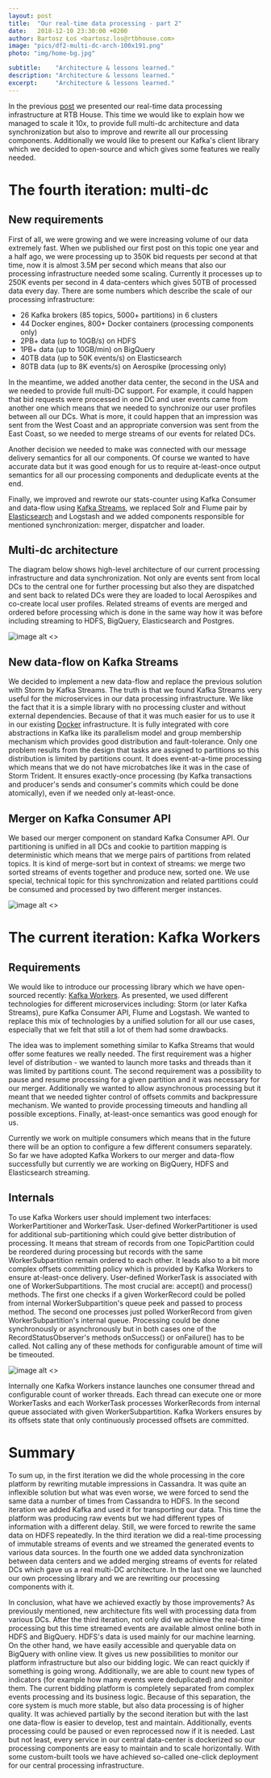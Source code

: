 ```yaml
---
layout: post
title:  "Our real-time data processing - part 2"
date:   2018-12-10 23:30:00 +0200
author: Bartosz Łoś <bartosz.los@rtbhouse.com>
image: "pics/df2-multi-dc-arch-100x191.png"
photo: "img/home-bg.jpg"

subtitle:    "Architecture & lessons learned."
description: "Architecture & lessons learned."
excerpt:     "Architecture & lessons learned."
---
```


In the previous <a href="/2017/06/15/data-flow-part1/">post</a> we presented our real-time data processing infrastructure at RTB House. This time we would like to explain how we managed to scale it 10x, to provide full multi-dc architecture and data synchronization but also to improve and rewrite all our processing components. Additionally we would like to present our Kafka's client library which we decided to open-source and which gives some features we really needed.

# The fourth iteration: multi-dc

## New requirements

First of all, we were growing and we were increasing volume of our data extremely fast. When we published our first post on this topic one year and a half ago, we were processing up to 350K bid requests per second at that time, now it is almost 3.5M per second which means that also our processing infrastructure needed some scaling. Currently it processes up to 250K events per second in 4 data-centers which gives 50TB of processed data every day. There are some numbers which describe the scale of our processing infrastructure:

- 26 Kafka brokers (85 topics, 5000+ partitions) in 6 clusters
- 44 Docker engines, 800+ Docker containers (processing components only)
- 2PB+ data (up to 10GB/s) on HDFS
- 1PB+ data (up to 10GB/min) on BigQuery
- 40TB data (up to 50K events/s) on Elasticsearch
- 80TB data (up to 8K events/s) on Aerospike (processing only)

In the meantime, we added another data center, the second in the USA and we needed to provide full multi-DC support. For example, it could happen that bid requests were processed in one DC and user events came from another one which means that we needed to synchronize our user profiles between all our DCs. What is more, it could happen that an impression was sent from the West Coast and an appropriate conversion was sent from the East Coast, so we needed to merge streams of our events for related DCs.

Another decision we needed to make was connected with our message delivery semantics for all our components. Of course we wanted to have accurate data but it was good enough for us to require at-least-once output semantics for all our processing components and deduplicate events at the end.

Finally, we improved and rewrote our stats-counter using Kafka Consumer and data-flow using [Kafka Streams](https://kafka.apache.org/documentation/streams), we replaced Solr and Flume pair by [Elasticsearch](https://www.elastic.co) and Logstash and we added components responsible for mentioned synchronization: merger, dispatcher and loader.

## Multi-dc architecture

The diagram below shows high-level architecture of our current processing infrastructure and data synchronization. Not only are events sent from local DCs to the central one for further processing but also they are dispatched and sent back to related DCs were they are loaded to local Aerospikes and co-create local user profiles. Related streams of events are merged and ordered before processing which is done in the same way how it was before including streaming to HDFS, BigQuery, Elasticsearch and Postgres. 

![image alt <>](/pics/df2-multi-dc-arch.png)

## New data-flow on Kafka Streams

We decided to implement a new data-flow and replace the previous solution with Storm by Kafka Streams. The truth is that we found Kafka Streams very useful for the microservices in our data processing infrastructure. We like the fact that it is a simple library with no processing cluster and without external dependencies. Because of that it was much easier for us to use it in our existing [Docker](https://www.docker.com) infrastructure. It is fully integrated with core abstractions in Kafka like its parallelism model and group membership mechanism which provides good distribution and fault-tolerance. Only one problem results from the design that tasks are assigned to partitions so this distribution is limited by partitions count. It does event-at-a-time processing which means that we do not have microbatches like it was in the case of Storm Trident. It ensures exactly-once processing (by Kafka transactions and producer's sends and consumer's commits which could be done atomically), even if we needed only at-least-once.

## Merger on Kafka Consumer API

We based our merger component on standard Kafka Consumer API. Our partitioning is unified in all DCs and cookie to partition mapping is deterministic which means that we merge pairs of partitions from related topics. It is kind of merge-sort but in context of streams: we merge two sorted streams of events together and produce new, sorted one. We use special, technical topic for this synchronization and related partitions could be consumed and processed by two different merger instances.

![image alt <>](/pics/df2-merger.png)

# The current iteration: Kafka Workers

## Requirements

We would like to introduce our processing library which we have open-sourced recently: [Kafka Workers](https://github.com/RTBHOUSE/kafka-workers). As presented, we used different technologies for different microservices including: Storm (or later Kafka Streams), pure Kafka Consumer API, Flume and Logstash. We wanted to replace this mix of technologies by a unified solution for all our use cases, especially that we felt that still a lot of them had some drawbacks.

The idea was to implement something similar to Kafka Streams that would offer some features we really needed. The first requirement was a higher level of distribution - we wanted to launch more tasks and threads than it was limited by partitions count. The second requirement was a possibility to pause and resume processing for a given partition and it was necessary for our merger. Additionally we wanted to allow asynchronous processing but it meant that we needed tighter control of offsets commits and backpressure mechanism. We wanted to provide processing timeouts and handling all possible exceptions. Finally, at-least-once semantics was good enough for us. 

Currently we work on multiple consumers which means that in the future there will be an option to configure a few different consumers separately. So far we have adopted Kafka Workers to our merger and data-flow successfully but currently we are working on BigQuery, HDFS and Elasticsearch streaming.

## Internals

To use Kafka Workers user should implement two interfaces: WorkerPartitioner and WorkerTask. User-defined WorkerPartitioner is used for additional sub-partitioning which could give better distribution of processing. It means that stream of records from one TopicPartition could be reordered during processing but records with the same WorkerSubpartition remain ordered to each other. It leads also to a bit more complex offsets committing policy which is provided by Kafka Workers to ensure at-least-once delivery. User-defined WorkerTask is associated with one of WorkerSubpartitions. The most crucial are: accept() and process() methods. The first one checks if a given WorkerRecord could be polled from internal WorkerSubpartition's queue peek and passed to process method. The second one processes just polled WorkerRecord from given WorkerSubpartition's internal queue. Processing could be done synchronously or asynchronously but in both cases one of the RecordStatusObserver's methods onSuccess() or onFailure() has to be called. Not calling any of these methods for configurable amount of time will be timeouted.

![image alt <>](/pics/df2-workers-arch.png)

Internally one Kafka Workers instance launches one consumer thread and configurable count of worker threads. Each thread can execute one or more WorkerTasks and each WorkerTask processes WorkerRecords from internal queue associated with given WorkerSubpartition. Kafka Workers ensures by its offsets state that only continuously processed offsets are committed.

# Summary

To sum up, in the first iteration we did the whole processing in the core platform by rewriting mutable impressions in Cassandra. It was quite an inflexible solution but what was even worse, we were forced to send the same data a number of times from Cassandra to HDFS. In the second iteration we added Kafka and used it for transporting our data. This time the platform was producing raw events but we had different types of information with a different delay. Still, we were forced to rewrite the same data on HDFS repeatedly. In the third iteration we did a real-time processing of immutable streams of events and we streamed the generated events to various data sources. In the fourth one we added data synchronization between data centers and we added merging streams of events for related DCs which gave us a real multi-DC architecture. In the last one we launched our own processing library and we are rewriting our processing components with it.

In conclusion, what have we achieved exactly by those improvements? As previously mentioned, new architecture fits well with processing data from various DCs. After the third iteration, not only did we achieve the real-time processing but this time streamed events are available almost online both in HDFS and BigQuery. HDFS's data is used mainly for our machine learning. On the other hand, we have easily accessible and queryable data on BigQuery with online view. It gives us new possibilities to monitor our platform infrastructure but also our bidding logic. We can react quickly if something is going wrong. Additionally, we are able to count new types of indicators (for example how many events were deduplicated) and monitor them. The current bidding platform is completely separated from complex events processing and its business logic. Because of this separation, the core system is much more stable, but also data processing is of higher quality. It was achieved partially by the second iteration but with the last one data-flow is easier to develop, test and maintain. Additionally, events processing could be paused or even reprocessed now if it is needed. Last but not least, every service in our central data-center is dockerized so our processing components are easy to maintain and to scale horizontally. With some custom-built tools we have achieved so-called one-click deployment for our central processing infrastructure.





























